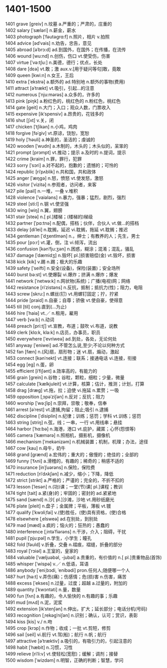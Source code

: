 # 1401-1500

1401 grave \[greiv] n.坟墓 a.严重的；严肃的，庄重的\
1402 salary  \[ˈsæləri] n.薪金，薪水\
1403 photograph  \[ˈfəutəgrɑ:f] n.照片，相片 v.拍照\
1404 advice \[ədˈvais] n.劝告，忠告，意见\
1405 abroad  \[əˈbrɔ:d] ad.到国外，在国外；在传播，在流传\
1406 wound  \[wu:nd] n.创伤，伤口 vt.使受伤，伤害\
1407 virtue \[ˈvə:tʃu:] n.美德，德行；优点，长处\
1408 dare  \[dɛə] vt.敢；激 aux.v.\[用于疑问等句]敢，竟敢\
1409 queen  \[kwi:n] n.女王，王后\
1410 extra \[ˈekstrə] a.额外的 ad.特别地 n.额外的事物(费用)\
1411 attract  \[əˈtrækt] vt.吸引，引起…的注意\
1412 numerous \[ˈnju:mərəs] a.众多的，许多的\
1413 pink  \[piŋk] a.粉红色的，桃红色的 n.粉红色，桃红色\
1414 gate  \[geit] n.大门；入口；观众人数，门票收入\
1415 expensive  \[ikˈspensiv] a.昂贵的，花钱多的\
1416 shut  \[ʃʌt] v.关，闭\
1417 chicken  \[ˈtʃikən] n.小鸡，鸡肉\
1418 forgive  \[fəˈgiv] vt.原谅，饶恕，宽恕\
1419 holy \[ˈhəuli] a.神圣的，圣洁的；虔诚的\
1420 wooden  \[ˈwudn] a.木制的，木头的；木头似的，呆笨的\
1421 prompt  \[prɔmpt] vt.推动；提示 a.及时的 n.提词，提示\
1422 crime  \[kraim] n.罪，罪行，犯罪\
1423 sorry  \[ˈsɔri] a.对不起的，抱歉的；遗憾的；可怜的\
1424 republic \[riˈpʌblik] n.共和国，共和政体\
1425 anger  \[ˈæŋgə] n.怒，愤怒 vt.使发怒，激怒\
1426 visitor  \[ˈvizitə] n.参观者，访问者，来客\
1427 pile  \[pail] n.一堆，一叠 v.堆积\
1428 violence  \[ˈvaiələns] n.暴力，强暴；猛烈，剧烈，强烈\
1429 steel  \[sti:l] n.钢 vt.使坚强\
1430 wing  \[wiŋ] n.翼，翅膀\
1431 stair \[steə] n.\[ pl.]楼梯；(楼梯的)梯级\
1432 partner \[ˈpɑ:tnə] n.配偶，搭档；伙伴，合伙人 vt.做…的搭档\
1433 delay  \[diˈlei] n.耽搁，延迟 vi.耽搁，拖延 vt.耽搁；推迟\
1434 gentleman  \[ˈdʒentlmən] n.，绅士；有教养的人；先生，男士\
1435 pour \[pɔ:r] vt.灌，倒，注 vi.倾泻，流出\
1436 confusion \[kənˈfju:ʒən] n.困惑，糊涂；混淆；混乱，骚乱\
1437 damage \[ˈdæmidʒ] n.毁坏\[ pl.]损害赔偿(金) vt.毁坏，损害\
1438 kick \[kik] v.踢 n.踢；极大的乐趣\
1439 safety \[ˈseifti] n.安全(设备)，保险(装置)；安全场所\
1440 burst bə:st] vt.使爆裂 vi.爆炸；挤满 n.爆炸；爆发\
1441 network  \[ˈnetwə:k] n.网状物(系统)；广播(电视)网；网络\
1442 resistance \[riˈzistəns] n.反抗，抵制；抵抗力(性)；阻力，电阻\
1443 screw \[skru:] n.螺丝(钉) vt.用螺钉固定；拧，拧紧\
1444 pride  \[praid] n.自豪；自尊；骄傲 vt.使自豪，使得意\
1445 till \[til] conj.直到(…为止)\
1446 hire  \[ˈhaiə] vt.／ n.租用，雇用\
1447 verb \[və:b] n.动词\
1448 preach  \[pri:tʃ] vt.宣教，布道；鼓吹 vi.布道，说教\
1449 clerk  \[klɑ:k, klə:k] n.店员，办事员，职员\
1450 everywhere \[ˈevriweə] ad.到处，各处，无论何处\
1451 anyway  \[ˈeniwei] ad.不管怎么说,至少;不论以何种方式\
1452 fan \[fæn] n.(风)扇，扇形物；迷 vt.扇，煽动，激起\
1453 connect  \[kənˈnekt] vt.连接；联系；接通电话 vi.连接，衔接\
1454 egg \[eg] n.蛋，卵\
1455 efficient \[iˈfiʃənt] a.效率高的，有能力的\
1456 grain \[grein] n.谷物；谷粒，颗粒，细粒；少量，微量\
1457 calculate  \[ˈkælkjuleit] vt.计算，核算；估计，推测；计划，打算\
1458 drag \[dræg] vt.拖，拉；迫使 vi.拖延 n.累赘；一吸\
1459 opposition \[ˌɔpəˈziʃən] n.反对；反抗；阻力\
1460 worship \[ˈwə:ʃip] n.崇拜，崇敬；敬奉，信奉\
1461 arrest  \[əˈrest] vt.逮捕,拘留；阻止;吸引 n.逮捕\
1462 discipline  \[ˈdisiplin] n.纪律；训练；惩罚；学科 vt.训练；惩罚\
1463 string \[striŋ] n.弦，线；一串，一行 vt.用线串；悬挂\
1464 harbor  \[ˈhɑ:bə] n.海港，港口 vt.庇护，藏匿；心怀(怨恨等)\
1465 camera \[ˈkæmərə] n.照相机，摄影机，摄像机\
1466 mechanism \[ˈmekənizəm] n.机械装置；机制，机理；办法，途径\
1467 cow \[kau] n.母牛，奶牛\
1468 grand  \[grænd] a.宏伟的；重大的；傲慢的；绝佳的；全部的\
1469 funny  \[ˈfʌni] a.滑稽的，有趣的；稀奇的；稍感不适的\
1470 insurance  \[inˈʃuərəns] n.保险，保险费\
1471 reduction  \[riˈdʌkʃən] n.减少，缩小；下降，降低\
1472 strict  \[strikt] a.严格的；严谨的；完全的，不折不扣的\
1473 lesson  \[ˈlesən] n.(功)课；一堂(节)课\[ pl.]课程；教训\
1474 tight \[tait] a.紧(身)的；牢固的；密封的 ad.紧紧地\
1475 sand \[sænd] n.沙\[ pl.]沙滩，沙地 vt.用砂纸磨光\
1476 plate  \[pleit] n.盘子；金属牌；平板，薄板 vt.镀\
1477 qualify \[ˈkwɔliˌfai] v.(使)胜任，(使)具有资格，(使)合格\
1478 elsewhere  \[ˌelsweə] ad.在别处，到别处\
1479 mad  \[mæd] a.疯的；恼火的；狂热的；愚蠢的\
1480 interference  \[ˌintəˈfiərəns] n.干涉，介入；阻碍，干扰\
1481 pupil \[ˈpju:pəl] n.学生，小学生；瞳孔\
1482 fold \[fəuld] v.折叠，交叠 n.褶痕，褶缝，折叠的部分\
1483 royal \[ˈrɔiəl] a.王室的，皇家的\
1484 valuable  \[ˈvæljuəbəl, -jubəl] a.贵重的，有价值的 n.\[ pl.]贵重物品(首饰)\
1485 whisper  \[ˈwispə] v.／ n.低语，耳语\
1486 anybody \[ˈeniˌbɔdi, ˈenibədi]  pron.任何人;随便哪一个人\
1487 hurt \[hə:t] v.弄伤(痛)；伤感情；危(损)害 n.伤害，痛苦\
1488 excess \[ˈekses] n.过量，过度；超越 a.过量的，附加的\
1489 quantity  \[ˈkwɔntəti] n.量，数量\
1490 fun  \[fʌn] a.有趣的，令人愉快的 n.有趣的事；乐趣\
1491 mud \[mʌd] n.泥，泥浆\
1492 extension \[ikˈstenʃən] n.伸出，扩大；延长部分；电话分机(号码)\
1493 recognition \[ˌrekəgˈniʃən] n.识别；确认，认可；赏识，表彰\
1494 kiss  \[kis] v./ n.吻\
1495 crop  \[krɔp] n.作物；收成；一批 vt.剪短，修剪\
1496 sail \[seil] vi.航行 vt.驾(船)；航行 n.帆；航行\
1497 attractive \[əˈtræktiv] a.吸引的，有吸引力的，引起注意的\
1498 habit \[ˈhæbit] n.习惯，习性\
1499 relieve  \[riˈli:v] vt.使轻松(宽慰)；缓解；调剂；接替\
1500 wisdom  \[ˈwizdəm] n.明智，正确的判断；智慧，学问
